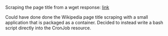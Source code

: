 Scraping the page title from a wget response: [link](https://stackoverflow.com/questions/9312154/wget-page-title)

Could have done done the Wikipedia page title scraping with a small application that is packaged as a container. Decided to instead write a bash script directly into the CronJob resource.
